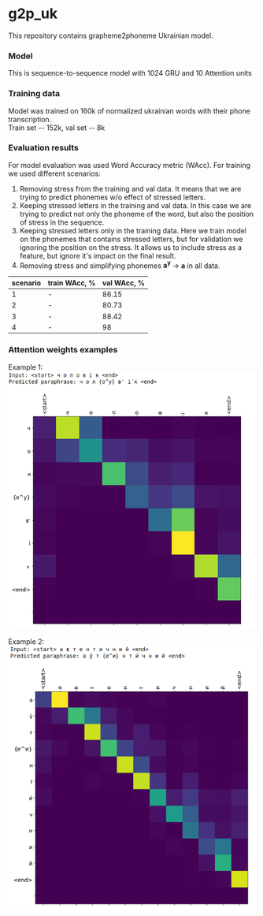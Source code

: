 # g2p_uk

This repository contains grapheme2phoneme Ukrainian model.

### Model
This is sequence-to-sequence model with 1024 GRU and 10 Attention units

### Training data

Model was trained on 160k of normalized ukrainian words with their phone transcription.  
Train set -- 152k, val set -- 8k

### Evaluation results
For model evaluation was used Word Accuracy metric (WAcc). 
For training we used different scenarios:
1. Removing stress from the training and val data. 
It means that we are trying to predict phonemes w/o effect of stressed letters.
2. Keeping stressed letters in the training and val data. 
In this case we are trying to predict not only the phoneme of the word, 
but also the position of stress in the sequence.
3. Keeping stressed letters only in the training data.
Here we train model on the phonemes that contains stressed letters, 
but for validation we ignoring the position on the stress. 
It allows us to include stress as a feature, but ignore it's impact on the final result.
4. Removing stress and simplifying phonemes **a<sup>y</sup>** -> **a** in all data.

| scenario | train WAcc, % | val WAcc, % |
|----------|---------------|-------------|
| 1        | -             | 86.15       |
| 2        | -             | 80.73       |
| 3        | -             | 88.42       |
| 4        | -             | 98          |

### Attention weights examples

Example 1:
![attention_1](data/attention1.png "Attention_1 example")

Example 2:
![attention_2](data/attention2.png "Attention_2 example")